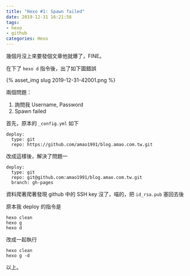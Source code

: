 ```yaml
---
title: "Hexo #1: Spawn failed"
date: 2019-12-31 16:21:58
tags:
- hexo
- github
categories: Hexo
---
```


幾個月沒上來要發個文章他就爆了，FINE。

<!--more-->

在下了 `hexo d` 指令後，出了如下圖錯誤

{% asset_img slug 2019-12-31-42001.png %}

兩個問題：

1. 詢問我 Username, Password
2. Spawn failed

首先，原本的 `_config.yml` 如下

```
deploy:
  type: git
  repo: https://github.com/amao1991/blog.amao.com.tw.git
```

改成這樣後，解決了問題一

```
deploy:
  type: git
  repo: git@github.com:amao1991/blog.amao.com.tw.git
  branch: gh-pages
```

資料爬著爬著發現 github 中的 SSH key 沒了，喵的，把 `id_rsa.pub` 塞回去後

原本我 deploy 的指令是

```
hexo clean
hexo g
hexo d
```

改成一起執行

```
hexo clean
hexo g -d
```

以上。
